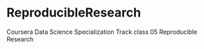 ReproducibleResearch
====================

Coursera Data Science Specialization Track class 05 Reproducible Research
